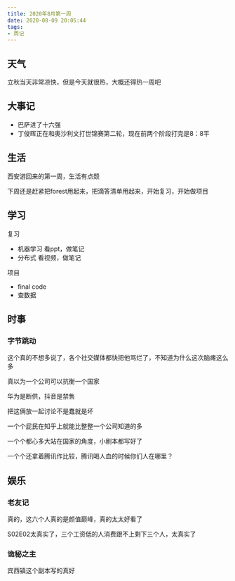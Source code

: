 ```yaml
---
title: 2020年8月第一周
date: 2020-08-09 20:05:44
tags:
- 周记
---
```


## 天气

立秋当天非常凉快，但是今天就很热，大概还得热一周吧

## 大事记

- 巴萨进了十六强
- 丁俊晖正在和奥沙利文打世锦赛第二轮，现在前两个阶段打完是8：8平

## 生活

西安游回来的第一周，生活有点颓

下周还是赶紧把forest用起来，把滴答清单用起来，开始复习，开始做项目

## 学习

复习

- 机器学习 看ppt，做笔记
- 分布式 看视频，做笔记

项目

- final code
- 查数据

## 时事

### 字节跳动

这个真的不想多说了，各个社交媒体都快把他骂烂了，不知道为什么这次脑瘫这么多

真以为一个公司可以抗衡一个国家

华为是断供，抖音是禁售

把这俩放一起讨论不是蠢就是坏

一个个屁民在知乎上就能比整整一个公司知道的多

一个个都心多大站在国家的角度，小剧本都写好了

一个个还拿着腾讯作比较，腾讯喝人血的时候你们人在哪里？

## 娱乐

### 老友记

真的，这六个人真的是颜值巅峰，真的太太好看了

S02E02太真实了，三个工资低的人消费跟不上剩下三个人，太真实了

### 诡秘之主

宾西镇这个副本写的真好